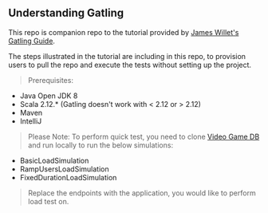 ## Understanding Gatling

This repo is companion repo to the tutorial provided by [James Willet's Gatling Guide](https://www.james-willett.com/gatling-load-testing-complete-guide/#1-installation-of-gatling-from-website-download).

The steps illustrated in the tutorial are including in this repo, to provision users to pull the repo and execute the tests without setting up the project.

>Prerequisites:
* Java Open JDK 8
* Scala 2.12.* (Gatling doesn't work with < 2.12 or > 2.12)
* Maven
* IntelliJ

>Please Note:
To perform quick test, you need to clone [Video Game DB](https://github.com/james-willett/VideoGameDB) and run locally to run the below simulations:
*  BasicLoadSimulation
*  RampUsersLoadSimulation
*  FixedDurationLoadSimulation
>Replace the endpoints with the application, you would like to perform load test on.
